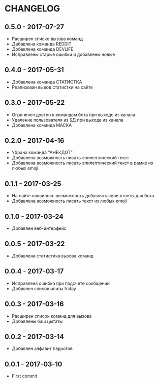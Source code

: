 # CHANGELOG

## 0.5.0 - 2017-07-27
- Расширен списко вызова команд
- Дабавлена команда REDDIT
- Добавлена команда DEVLIFE
- Исправлены старые ошибки и добавлены новые

## 0.4.0 - 2017-05-31
- Добавлена команда СТАТИСТКА
- Реализован вывод статистки на сайте

## 0.3.0 - 2017-05-22
- Ограничен доступ к командам бота при выходе из канала
- Удаление пользователя из БД при выходе из канала
- Добавлена команда МАСКА

## 0.2.0 - 2017-04-16
- Убрана команда "АНЕКДОТ"
- Добавлена возможность писать эпилептический текст
- Добавлена возможность писать эпилептический текст в рамке из любых emoji

## 0.1.1 - 2017-03-25
- На сайте появилось возможность добавлять свои ответы для бота
- Добавлена возможность писать текст из любых emoji

## 0.1.0 - 2017-03-24
- Добавлен веб-интерфейс

## 0.0.5 - 2017-03-22
- Добавлена статистика вызова команд

## 0.0.4 - 2017-03-17
- Исправлена ошибка при подсчете сообщений
- Добавлен список илиты friday

## 0.0.3 - 2017-03-16
- Расширен список команд для вызова
- Добавлены баш цытаты

## 0.0.2 - 2017-03-14
- Добавлен алфавит пэрротов

## 0.0.1 - 2017-03-10
- First commit
